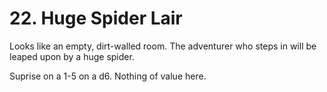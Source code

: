 # 22. Huge Spider Lair

Looks like an empty, dirt-walled room.  The adventurer who steps
in will be leaped upon by a huge spider.

Suprise on a 1-5 on a d6.  Nothing of value here.

